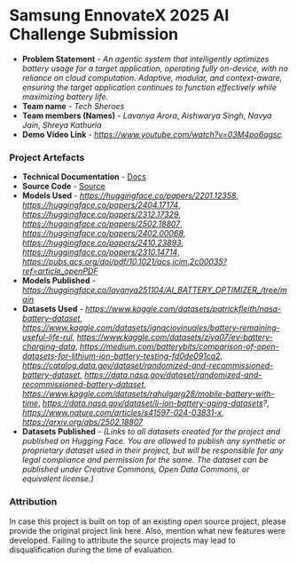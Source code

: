 # Samsung EnnovateX 2025 AI Challenge Submission

- **Problem Statement** - *An agentic system that intelligently optimizes battery usage for a target application, operating
fully on-device, with no reliance on cloud computation. Adaptive, modular, and context-aware,
ensuring the target application continues to function effectively while maximizing battery life.*
- **Team name** - *Tech Sheroes*
- **Team members (Names)** - *Lavanya Arora*, *Aishwarya Singh*, *Navya Jain*, *Shreya Kathuria* 
- **Demo Video Link** - *https://www.youtube.com/watch?v=03M4po6qgsc*


### Project Artefacts

- **Technical Documentation** - [Docs](docs)
- **Source Code** - [Source](src) 
- **Models Used** - *https://huggingface.co/papers/2201.12358*, *https://huggingface.co/papers/2404.17174*, *https://huggingface.co/papers/2312.17329*, *https://huggingface.co/papers/2502.18807*, *https://huggingface.co/papers/2402.00068*, *https://huggingface.co/papers/2410.23893*, *https://huggingface.co/papers/2310.14714*, *https://pubs.acs.org/doi/pdf/10.1021/acs.jcim.2c00035?ref=article_openPDF*
- **Models Published** - *https://huggingface.co/lavanya251104/AI_BATTERY_OPTIMIZER_/tree/main*
- **Datasets Used** - *https://www.kaggle.com/datasets/patrickfleith/nasa-battery-dataset*, *https://www.kaggle.com/datasets/ignaciovinuales/battery-remaining-useful-life-rul*, *https://www.kaggle.com/datasets/ziya07/ev-battery-charging-data*, *https://medium.com/batterybits/comparison-of-open-datasets-for-lithium-ion-battery-testing-fd0de091ca2*, *https://catalog.data.gov/dataset/randomized-and-recommissioned-battery-dataset*, *https://data.nasa.gov/dataset/randomized-and-recommissioned-battery-dataset*, *https://www.kaggle.com/datasets/rahulgarg28/mobile-battery-with-time*, *https://data.nasa.gov/dataset/li-ion-battery-aging-datasets?*, *https://www.nature.com/articles/s41597-024-03831-x*, *https://arxiv.org/abs/2502.18807*
- **Datasets Published** - *(Links to all datasets created for the project and published on Hugging Face. You are allowed to publish any synthetic or proprietary dataset used in their project, but will be responsible for any legal compliance and permission for the same. The dataset can be published under Creative Commons, Open Data Commons, or equivalent license.)*

### Attribution 

In case this project is built on top of an existing open source project, please provide the original project link here. Also, mention what new features were developed. Failing to attribute the source projects may lead to disqualification during the time of evaluation.
